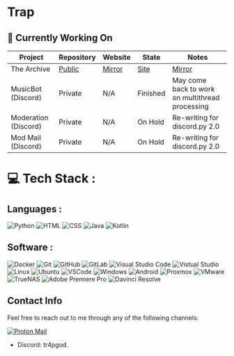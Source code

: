 # Trap

## 🚀 Currently Working On

| Project | Repository | Website | State | Notes |
| ------- | ---------- | ------- | ----- | ----- |
|The Archive | [Public](https://github.com/trapgod1/thearchive) | [Mirror](https://github.com/trapgod1/trapgod1.github.io) | [Site](https://thearchive.pages.dev/) | [Mirror](https://trapgod1.github.io)| Indevelopment| |
| MusicBot (Discord)| Private | N/A | Finished | May come back to work on multithread processing |
| Moderation (Discord) | Private | N/A | On Hold | Re-writing for discord.py 2.0 |
| Mod Mail (Discord) | Private | N/A | On Hold | Re-writing for discord.py 2.0 |


# 💻 Tech Stack :

## Languages :

<div style="display: inline-block;">
  <img alt="Python" src="https://img.shields.io/badge/Python-FFD43B?style=for-the-badge&logo=python&logoColor=blue">
  <img alt="HTML" src="https://img.shields.io/badge/HTML5-E34F26?style=for-the-badge&logo=html5&logoColor=white">
  <img alt="CSS" src="https://img.shields.io/badge/CSS3-1572B6?style=for-the-badge&logo=css3&logoColor=white">
  <img alt="Java" src="https://img.shields.io/badge/JavaScript-323330?style=for-the-badge&logo=javascript&logoColor=F7DF1E">
  <img alt="Kotlin" src="https://img.shields.io/badge/kotlin-%237F52FF.svg?style=for-the-badge&logo=kotlin&logoColor=white">
</div>

## Software :

<div style="display: inline-block;">
  <img alt="Docker" src="https://img.shields.io/badge/Docker-2CA5E0?style=for-the-badge&logo=docker&logoColor=white">
  <img alt="Git" src="https://img.shields.io/badge/GIT-E44C30?style=for-the-badge&logo=git&logoColor=white">
  <img alt="GitHub" src="https://img.shields.io/badge/GitHub-100000?style=for-the-badge&logo=github&logoColor=white">
  <img alt="GitLab" src="https://img.shields.io/badge/-GitLab-262626?style=for-the-badge&logo=gitlab">
  <img alt="Visual Studio Code" src="https://img.shields.io/badge/Visual_Studio_Code-0078D4?style=for-the-badge&logo=visual%20studio%20code&logoColor=white">
  <img alt="Vistual Studio" src="https://img.shields.io/badge/Visual_Studio-5C2D91?style=for-the-badge&logo=visual%20studio&logoColor=white">
  <img alt="Linux" src="https://img.shields.io/badge/Linux-FCC624?style=for-the-badge&logo=linux&logoColor=black">
  <img alt="Ubuntu" src="https://img.shields.io/badge/Ubuntu-E95420?style=for-the-badge&logo=ubuntu&logoColor=white">
  <img alt="VSCode" src="https://img.shields.io/badge/VSCode-0078D4?style=for-the-badge&logo=visual%20studio%20code&logoColor=white">
  <img alt="Windows" src="https://img.shields.io/badge/Windows-0078D6?style=for-the-badge&logo=windows&logoColor=white">
  <img alt="Android" src="https://img.shields.io/badge/Android-3DDC84?style=for-the-badge&logo=android&logoColor=white">
  <img alt="Proxmox" src="https://img.shields.io/badge/Proxmox-E57000?style=for-the-badge&logo=proxmox&logoColor=white">
  <img alt="VMware" src="https://img.shields.io/badge/VMware-231f20?style=for-the-badge&logo=VMware&logoColor=white">
  <img alt="TrueNAS" src="https://img.shields.io/badge/TrueNAS-0095D5?style=for-the-badge&logo=truenas&logoColor=white">
  <img alt="Adobe Premiere Pro" src="https://img.shields.io/badge/Adobe%20Premiere%20Pro-9999FF.svg?style=for-the-badge&logo=Adobe%20Premiere%20Pro&logoColor=white">
  <img alt="Davinci Resolve" src="https://ziadoua.github.io/m3-Markdown-Badges/badges/DaVinciResolve/davinciresolve1.svg">
</div>

## Contact Info

Feel free to reach out to me through any of the following channels:

<a href="mailto:TrapG0d+Git@proton.me">
  <img src="https://img.shields.io/badge/proton%20mail-6D4AFF?style=for-the-badge&logo=protonmail&logoColor=white" alt="Proton Mail">
</a>

- Discord: tr4pgod.
